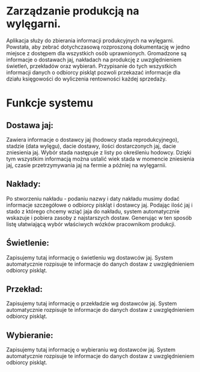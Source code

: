 # Zarządzanie produkcją na wylęgarni.
Aplikacja służy do zbierania informacji produkcyjnych na wylęgarni. Powstała, aby zebrać dotychczasową rozproszoną dokumentację w jedno miejsce z dostępem dla wszystkich osób uprawnionych. Gromadzone są informacje o dostawach jaj, nakładach na produkcję z uwzględnieniem świetleń, przekładów oraz wybierań. Przypisanie do tych wszystkich informacji danych o odbiorcy piskląt pozwoli przekazać informacje dla działu księgowości do wyliczenia rentowności każdej sprzedaży.

# Funkcje systemu

## Dostawa jaj:
Zawiera informacje o dostawcy jaj (hodowcy stada reprodukcyjnego), stadzie (data wylęgu), dacie dostawy, ilości dostarczonych jaj, dacie zniesienia jaj. Wybór stada następuje z listy po określeniu hodowcy. Dzięki tym wszystkim informacją można ustalić wiek stada w momencie zniesienia jaj, czasie przetrzymywania jaj na fermie a później na wylęgarnii.

## Nakłady:
Po stworzeniu nakładu - podaniu nazwy i daty nakładu musimy dodać informacje szczegółowe o odbiorcy piskląt i dostawcy jaj. Podając ilość jaj i stado z którego chcemy wziąć jaja do nakładu, system automatycznie wskazuje i pobiera zasoby z najstarszych dostaw. Generując w ten sposób listę ułatwiającą wybór właściwych wózków pracownikom produkcji.

## Świetlenie:
Zapisujemy tutaj informację o świetleniu wg dostawców jaj. System automatycznie rozpisuje te informacje do danych dostaw z uwzględnieniem odbiorcy piskląt.

## Przekład:
Zapisujemy tutaj informację o przekładzie wg dostawców jaj. System automatycznie rozpisuje te informacje do danych dostaw z uwzględnieniem odbiorcy piskląt.

## Wybieranie:
Zapisujemy tutaj informację o wybieraniu wg dostawców jaj. System automatycznie rozpisuje te informacje do danych dostaw z uwzględnieniem odbiorcy piskląt.
